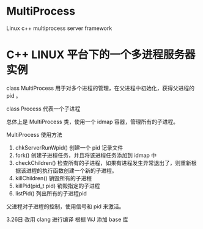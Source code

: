 # MultiProcess
Linux c++ multiprocess server framework

# C++ LINUX 平台下的一个多进程服务器实例

class MultiProcess 用于对多个进程的管理，在父进程中初始化，获得父进程的 pid 。

class Process 代表一个子进程

总体上是 MultiProcess 类，使用一个 idmap 容器，管理所有的子进程。

MultiProcess 使用方法
1. chkServerRunWpid() 创建一个 pid 记录文件
2. fork() 创建子进程任务，并且将该进程任务添加到 idmap 中
3. checkChildren() 检查所有的子进程，如果有进程发生异常退出了，则重新根据该进程的执行函数创建一个新的子进程。
4. killChildren() 销毁所有的子进程
5. killPid(pid_t pid) 销毁指定的子进程
6. listPid() 列出所有的子进程pid

父进程对子进程的控制，使用信号和 pid 来激活。

3.26日 改用 clang 进行编译
根据 WJ 添加 base 库